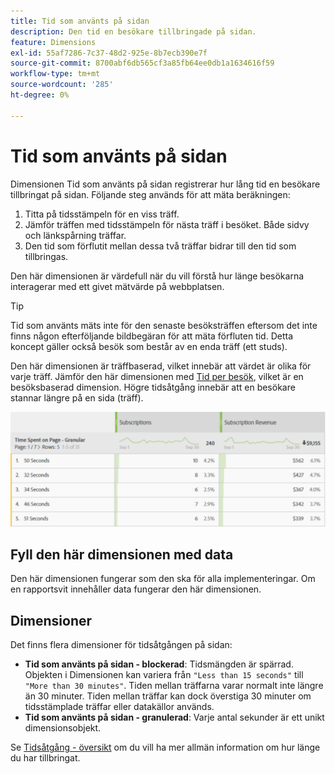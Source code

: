 ```yaml
---
title: Tid som använts på sidan
description: Den tid en besökare tillbringade på sidan.
feature: Dimensions
exl-id: 55af7286-7c37-48d2-925e-8b7ecb390e7f
source-git-commit: 8700abf6db565cf3a85fb64ee0db1a1634616f59
workflow-type: tm+mt
source-wordcount: '285'
ht-degree: 0%

---
```


# Tid som använts på sidan

Dimensionen Tid som använts på sidan registrerar hur lång tid en besökare tillbringat på sidan. Följande steg används för att mäta beräkningen:

1. Titta på tidsstämpeln för en viss träff.
2. Jämför träffen med tidsstämpeln för nästa träff i besöket. Både sidvy och länkspårning träffar.
3. Den tid som förflutit mellan dessa två träffar bidrar till den tid som tillbringas.

Den här dimensionen är värdefull när du vill förstå hur länge besökarna interagerar med ett givet mätvärde på webbplatsen.

>[!TIP]
>
>Tid som använts mäts inte för den senaste besöksträffen eftersom det inte finns någon efterföljande bildbegäran för att mäta förfluten tid. Detta koncept gäller också besök som består av en enda träff (ett studs).

Den här dimensionen är träffbaserad, vilket innebär att värdet är olika för varje träff. Jämför den här dimensionen med [Tid per besök](time-spent-per-visit.md), vilket är en besöksbaserad dimension. Högre tidsåtgång innebär att en besökare stannar längre på en sida (träff).

![Tid som använts på sidan](../metrics/assets/time-spent2.png)

## Fyll den här dimensionen med data

Den här dimensionen fungerar som den ska för alla implementeringar. Om en rapportsvit innehåller data fungerar den här dimensionen.

## Dimensioner

Det finns flera dimensioner för tidsåtgången på sidan:

* **Tid som använts på sidan - blockerad**: Tidsmängden är spärrad. Objekten i Dimensionen kan variera från `"Less than 15 seconds"` till `"More than 30 minutes"`. Tiden mellan träffarna varar normalt inte längre än 30 minuter. Tiden mellan träffar kan dock överstiga 30 minuter om tidsstämplade träffar eller datakällor används.
* **Tid som använts på sidan - granulerad**: Varje antal sekunder är ett unikt dimensionsobjekt.

Se [Tidsåtgång - översikt](../metrics/time-spent.md) om du vill ha mer allmän information om hur länge du har tillbringat.
